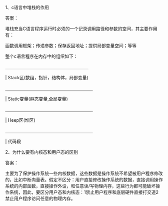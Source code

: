 1、c语言中堆栈的作用

答案：

堆栈充当C语言程序运行时必须的一个记录调用路径和参数的空间，其主要作用有：

函数调用框架；传递参数；保存返回地址；提供局部变量空间；等等

整个c语言程序在内存中的组织如下：

＿＿＿＿＿＿＿＿＿＿＿＿＿＿＿＿＿＿＿

| Stack区(数组，指针，结构体，局部变量)

＿＿＿＿＿＿＿＿＿＿＿＿＿＿＿＿＿＿＿＿

| Static变量(静态变量,全局变量)

＿＿＿＿＿＿＿＿＿＿＿＿＿＿＿＿＿＿＿＿

| Heep区(堆区)

＿＿＿＿＿＿＿＿＿＿＿＿＿＿＿＿＿＿＿＿

| 代码段



2、为什么要有内核态和用户态的区别

答案：

主要为了保护操作系统一些内核数据，这些数据是操作系统不希望被用户程序修改的，比如中断向量表。假定不区分：用户直接修改操作系统的数据，直接调用操作系统的内部函数，直接操作外设，和任意读/写物理内存，这些行为都可能破坏操作系统，因此，要区分用户态和内核态：1禁止用户程序和底层硬件直接打交道2禁止用户程序访问任意的物理内存。